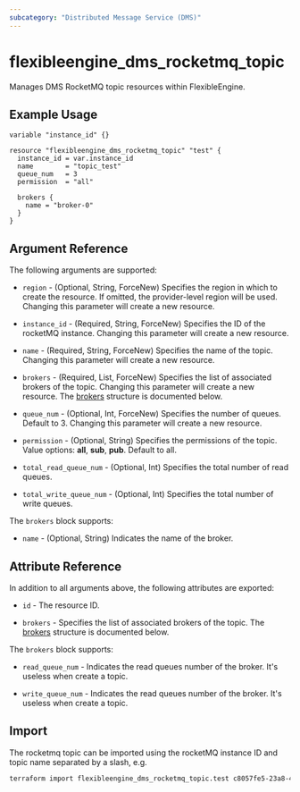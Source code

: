```yaml
---
subcategory: "Distributed Message Service (DMS)"
---
```


# flexibleengine_dms_rocketmq_topic

Manages DMS RocketMQ topic resources within FlexibleEngine.

## Example Usage

```hcl
variable "instance_id" {}

resource "flexibleengine_dms_rocketmq_topic" "test" {
  instance_id = var.instance_id
  name        = "topic_test"
  queue_num   = 3
  permission  = "all"

  brokers {
    name = "broker-0"
  }
}
```

## Argument Reference

The following arguments are supported:

* `region` - (Optional, String, ForceNew) Specifies the region in which to create the resource.
  If omitted, the provider-level region will be used. Changing this parameter will create a new resource.

* `instance_id` - (Required, String, ForceNew) Specifies the ID of the rocketMQ instance.
  Changing this parameter will create a new resource.

* `name` - (Required, String, ForceNew) Specifies the name of the topic.
  Changing this parameter will create a new resource.

* `brokers` - (Required, List, ForceNew) Specifies the list of associated brokers of the topic.
  Changing this parameter will create a new resource.
  The [brokers](#dms_arg_brokers) structure is documented below.

* `queue_num` - (Optional, Int, ForceNew) Specifies the number of queues. Default to 3.
  Changing this parameter will create a new resource.

* `permission` - (Optional, String) Specifies the permissions of the topic.
  Value options: **all**, **sub**, **pub**. Default to all.

* `total_read_queue_num` - (Optional, Int) Specifies the total number of read queues.

* `total_write_queue_num` - (Optional, Int) Specifies the total number of write queues.

<a name="dms_arg_brokers"></a>
The `brokers` block supports:

* `name` - (Optional, String) Indicates the name of the broker.

## Attribute Reference

In addition to all arguments above, the following attributes are exported:

* `id` - The resource ID.

* `brokers` - Specifies the list of associated brokers of the topic.
  The [brokers](#dms_attr_brokers) structure is documented below.

<a name="dms_attr_brokers"></a>
  The `brokers` block supports:

* `read_queue_num` - Indicates the read queues number of the broker. It's useless when create a topic.

* `write_queue_num` - Indicates the read queues number of the broker. It's useless when create a topic.

## Import

The rocketmq topic can be imported using the rocketMQ instance ID and topic name separated by a slash, e.g.

```sh
terraform import flexibleengine_dms_rocketmq_topic.test c8057fe5-23a8-46ef-ad83-c0055b4e0c5c/topic_1
```
